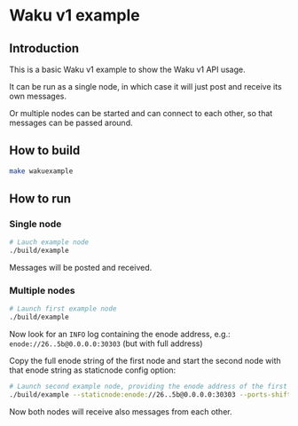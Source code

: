# Waku v1 example
## Introduction
This is a basic Waku v1 example to show the Waku v1 API usage.

It can be run as a single node, in which case it will just post and receive its
own messages.

Or multiple nodes can be started and can connect to each other, so that
messages can be passed around.

## How to build
```sh
make wakuexample
```

## How to run
### Single node
```sh
# Lauch example node
./build/example
```

Messages will be posted and received.

### Multiple nodes

```sh
# Launch first example node
./build/example
```

Now look for an `INFO` log containing the enode address, e.g.:
`enode://26..5b@0.0.0.0:30303` (but with full address)

Copy the full enode string of the first node and start the second
node with that enode string as staticnode config option:
```sh
# Launch second example node, providing the enode address of the first node
./build/example --staticnode:enode://26..5b@0.0.0.0:30303 --ports-shift:1
```

Now both nodes will receive also messages from each other.
